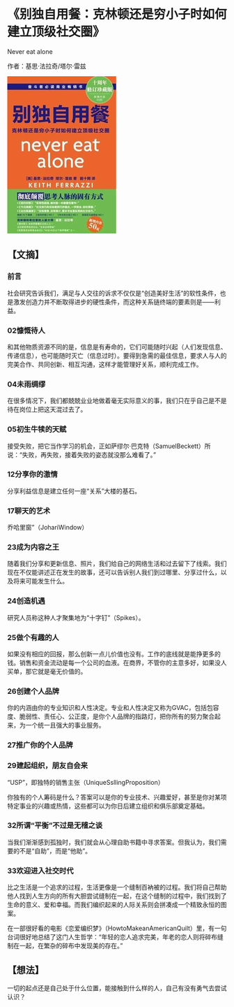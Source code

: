 # 《别独自用餐：克林顿还是穷小子时如何建立顶级社交圈》

Never eat alone

作者：基思·法拉奇/塔尔·雷兹

![](./src/20250802102948.jpg)
## 【文摘】
### 前言

社会研究告诉我们，满足与人交往的诉求不仅仅是“创造美好生活”的软性条件，也是激发创造力并不断取得进步的硬性条件，而这种关系链终端的要素则是——利益。

### 02慷慨待人

和其他物质资源不同的是，信息是有寿命的，它们可能随时兴起（人们发现信息、传递信息），也可能随时灭亡（信息过时）。要得到急需的最佳信息，要求人与人的完美合作、共同创新、相互沟通，这样才能管理好关系，顺利完成工作。

### 04未雨绸缪

在很多情况下，我们都兢兢业业地做着毫无实际意义的事，我们只在乎自己是不是待在岗位上把这天混过去了。

### 05初生牛犊的天赋

接受失败，把它当作学习的机会，正如萨缪尔·巴克特（SamuelBeckett）所说：“失败，再失败，接着失败的姿态就没那么难看了。”

### 12分享你的激情

分享利益信息是建立任何一座“关系”大楼的基石。

### 17聊天的艺术

乔哈里窗”（JohariWindow）

### 23成为内容之王

随着我们分享和更新信息、照片，我们给自己的网络生活和过去留下了线索。我们现在不仅能讲述正在发生的故事，还可以告诉别人我们到过哪里、分享过什么，以及将来可能发生什么。

### 24创造机遇

研究人员称这种人才聚集地为“十字钉”（Spikes）。

### 25做个有趣的人

如果没有相应的回报，那么创新一点儿价值也没有。工作的底线就是能挣更多的钱。销售和资金流动是每一个公司的血液。在商界，不管你的主意多好，如果没人买单，那它就是毫无价值的。

### 26创建个人品牌

你的内涵由你的专业知识和人性决定。专业和人性决定又称为GVAC，包括包容度、脆弱性、责任心、公正度，是你个人品牌的指路灯，把你所有的努力聚合起来，为一个统一且强大的事业服务。

### 27推广你的个人品牌


### 29建起组织，朋友自会来

“USP”，即独特的销售主张（UniqueSsllingProposition）

你独有的个人筹码是什么？答案可以是你的专业技术、兴趣爱好，甚至是你对某项特定事业的兴趣或热情，这些都可以为你日后建立组织和俱乐部奠定基础。

### 32所谓“平衡”不过是无稽之谈

当我们渐渐感到孤独时，我们就会从心理自助书籍中寻求答案。但我认为，我们需要的不是“自助”，而是“他助”。

### 33欢迎进入社交时代

比之生活是一个追求的过程，生活更像是一个缝制百衲被的过程。我们将自己帮助他人找到人生方向的所有大胆尝试缝制在一起，在这个缝制的过程中，我们找到了生命的意义、爱和幸福。而我们编织起来的人际关系则会拼凑成一个精致永恒的图案。

在一部很好看的电影《恋爱编织梦》（HowtoMakeanAmericanQuilt）里，有一句台词很好地总结了这门人生哲学：“年轻的恋人追求完美，年老的恋人则将碎布缝制在一起，在繁杂的碎布中发现美的存在。”

## 【想法】

一切的起点还是自己处于什么位置，能接触到什么样的人，自己有没有勇气去尝试认识？

